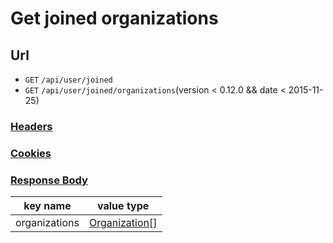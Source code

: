 # Get joined organizations

## Url

+ `GET` `/api/user/joined`
+ `GET` `/api/user/joined/organizations`(version < 0.12.0 && date < 2015-11-25)

### [Headers](./Headers.html)

### [Cookies](./Cookies.html)

### [Response Body](./Response.html)

key name | value type
--- | ---
organizations | [Organization](./Organization.html)[]

